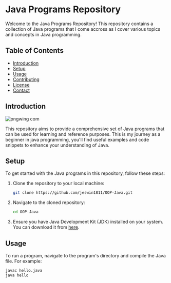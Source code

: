 # Java Programs Repository

Welcome to the Java Programs Repository! This repository contains a collection of Java programs that I come accross as I cover various topics and concepts in Java programming. 

## Table of Contents

- [Introduction](#introduction)
- [Setup](#setup)
- [Usage](#usage)
- [Contributing](#contributing)
- [License](#license)
- [Contact](#contact)

## Introduction

![pngwing com](https://github.com/user-attachments/assets/1a88833b-1541-4b5e-b47f-4db9c19914c5)

This repository aims to provide a comprehensive set of Java programs that can be used for learning and reference purposes. This is my journey as a beginner in java programming, you'll find useful examples and code snippets to enhance your understanding of Java.

## Setup

To get started with the Java programs in this repository, follow these steps:

1. Clone the repository to your local machine:
    ```sh
    git clone https://github.com/jeswin1811/OOP-Java.git
    ```

2. Navigate to the cloned repository:
    ```sh
    cd OOP-Java
    ```

3. Ensure you have Java Development Kit (JDK) installed on your system. You can download it from [here](https://www.oracle.com/java/technologies/javase-jdk11-downloads.html).

## Usage

To run a program, navigate to the program's directory and compile the Java file. For example:

```sh
javac hello.java
java hello
